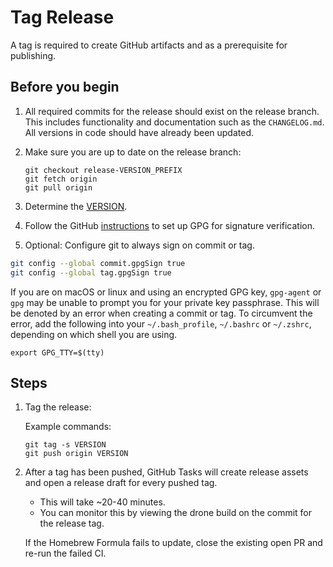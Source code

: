 # Tag Release

A tag is required to create GitHub artifacts and as a prerequisite for publishing.

## Before you begin

1. All required commits for the release should exist on the release branch. This includes functionality and documentation such as the `CHANGELOG.md`. All versions in code should have already been updated.

2. Make sure you are up to date on the release branch:

   ```
   git checkout release-VERSION_PREFIX
   git fetch origin
   git pull origin
   ```

3. Determine the [VERSION](concepts/version.md).

4. Follow the GitHub [instructions](https://docs.github.com/en/authentication/managing-commit-signature-verification) to set up GPG for signature verification.

5. Optional: Configure git to always sign on commit or tag.

```bash
git config --global commit.gpgSign true
git config --global tag.gpgSign true
```

If you are on macOS or linux and using an encrypted GPG key, `gpg-agent` or `gpg` may be unable
to prompt you for your private key passphrase. This will be denoted by an error
when creating a commit or tag. To circumvent the error, add the following into
your `~/.bash_profile`, `~/.bashrc` or `~/.zshrc`, depending on which shell you are using.

```
export GPG_TTY=$(tty)
```

## Steps

1. Tag the release:

   Example commands:

   ```
   git tag -s VERSION
   git push origin VERSION
   ```

2. After a tag has been pushed, GitHub Tasks will create release assets and open a release draft for every pushed tag.

   - This will take ~20-40 minutes.
   - You can monitor this by viewing the drone build on the commit for the release tag.

   If the Homebrew Formula fails to update, close the existing open PR and re-run the failed CI.
